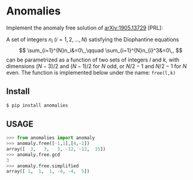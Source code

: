 # Anomalies
Implement the anomaly free solution of  [arXiv:1905.13729](https://arxiv.org/abs/1905.13729) [PRL]:

A set of integers $n_i$ ($i=1,2,\ldots,N$) satisfying the Diophantine equations
$$
 \sum_{i=1}^{N}n_i&=0\,,\qquad  \sum_{i=1}^{N}n_{i}^3&=0\,,
$$
can be parametrized as a function of two sets of integers $l$ and $k$, with dimensions $(N-3)/2$ and $(N-1)/2$ for $N$ odd, or $N/2-1$ and $N/2-1$ for $N$ even. 
The function is implemented below under the name: `free(l,k)`

## Install
```bash
$ pip install anomalies
```
## USAGE
```python
>>> from anomalies import anomaly
>>> anomaly.free([-1,1],[4,-2])
array([  3,   3,   3, -12, -12,  15])
>>> anomaly.free.gcd
3
>>> anomaly.free.simplified
array([ 1,  1,  1, -4, -4,  5])
```
